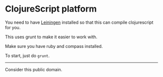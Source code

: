 # ClojureScript platform

You need to have [Leiningen](http://leiningen.org) installed
so that this can compile clojurescript for you.

This uses grunt to make it easier to work with.

Make sure you have ruby and compass installed.

To start, just do `grunt`.

-----

Consider this public domain.